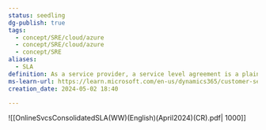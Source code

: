 ```yaml
---
status: seedling
dg-publish: true
tags:
  - concept/SRE/cloud/azure
  - concept/SRE/cloud/azure
  - concept/SRE
aliases:
  - SLA
definition: As a service provider, a service level agreement is a plain-language agreement between you and your customer (whether internal or external) that defines the services you will deliver, the responsiveness that can be expected, and how you will measure performance.
ms-learn-url: https://learn.microsoft.com/en-us/dynamics365/customer-service/use/overview-service-level-agreements
creation_date: 2024-05-02 18:40

---
```

![[OnlineSvcsConsolidatedSLA(WW)(English)(April2024)(CR).pdf| 1000]]
